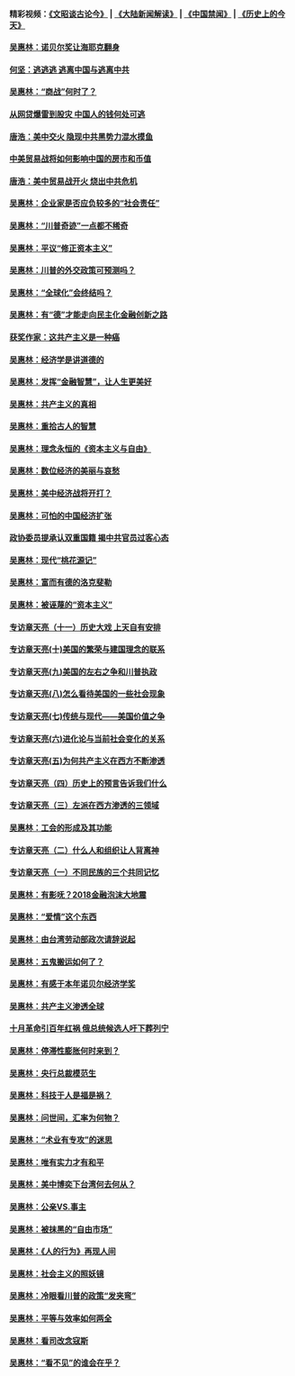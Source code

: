 #### 精彩视频：[《文昭谈古论今》](https://github.com/gfw-breaker/wenzhao/blob/master/README.md?t=01091231) | [《大陆新闻解读》](https://github.com/gfw-breaker/ntdtv-comedy/blob/master/README.md?t=01091231) | [《中国禁闻》](https://github.com/gfw-breaker/ntdtv-news/blob/master/README.md?t=01091231) | [《历史上的今天》](https://github.com/gfw-breaker/today-in-history/blob/master/README.md?t=01091231) 

#### [吴惠林：诺贝尔奖让海耶克翻身](../pages/nsc423/n10890049.md?t=01091231) 

#### [何坚：逃逃逃 逃离中国与逃离中共](../pages/nsc423/n10592891.md?t=01091231) 

#### [吴惠林：“商战”何时了？](../pages/nsc423/n10573558.md?t=01091231) 

#### [从网贷爆雷到股灾 中国人的钱何处可逃](../pages/nsc423/n10572800.md?t=01091231) 

#### [唐浩：美中交火 隐现中共黑势力混水摸鱼](../pages/nsc423/n10544040.md?t=01091231) 

#### [中美贸易战将如何影响中国的房市和币值](../pages/nsc423/n10543697.md?t=01091231) 

#### [唐浩：美中贸易战开火 烧出中共危机](../pages/nsc423/n10540126.md?t=01091231) 

#### [吴惠林：企业家是否应负较多的“社会责任”](../pages/nsc423/n10535022.md?t=01091231) 

#### [吴惠林：“川普奇迹”一点都不稀奇](../pages/nsc423/n10512808.md?t=01091231) 

#### [吴惠林：平议“修正资本主义”](../pages/nsc423/n10495724.md?t=01091231) 

#### [吴惠林：川普的外交政策可预测吗？](../pages/nsc423/n10462387.md?t=01091231) 

#### [吴惠林：“全球化”会终结吗？](../pages/nsc423/n10452838.md?t=01091231) 

#### [吴惠林：有“德”才能走向民主化金融创新之路](../pages/nsc423/n10432292.md?t=01091231) 

#### [获奖作家：这共产主义是一种癌](../pages/nsc423/n10431541.md?t=01091231) 

#### [吴惠林：经济学是讲道德的](../pages/nsc423/n10398014.md?t=01091231) 

#### [吴惠林：发挥“金融智慧”，让人生更美好](../pages/nsc423/n10375019.md?t=01091231) 

#### [吴惠林：共产主义的真相](../pages/nsc423/n10351394.md?t=01091231) 

#### [吴惠林：重拾古人的智慧](../pages/nsc423/n10337691.md?t=01091231) 

#### [吴惠林：理念永恒的《资本主义与自由》](../pages/nsc423/n10316274.md?t=01091231) 

#### [吴惠林：数位经济的美丽与哀愁](../pages/nsc423/n10292946.md?t=01091231) 

#### [吴惠林：美中经济战将开打？](../pages/nsc423/n10258825.md?t=01091231) 

#### [吴惠林：可怕的中国经济扩张](../pages/nsc423/n10219147.md?t=01091231) 

#### [政协委员提承认双重国籍 揭中共官员过客心态](../pages/nsc423/n10208809.md?t=01091231) 

#### [吴惠林：现代“桃花源记”](../pages/nsc423/n10185234.md?t=01091231) 

#### [吴惠林：富而有德的洛克斐勒](../pages/nsc423/n10142264.md?t=01091231) 

#### [吴惠林：被诬蔑的“资本主义”](../pages/nsc423/n10124816.md?t=01091231) 

#### [专访章天亮（十一）历史大戏 上天自有安排](../pages/nsc423/n10094905.md?t=01091231) 

#### [专访章天亮(十)美国的繁荣与建国理念的联系](../pages/nsc423/n10094899.md?t=01091231) 

#### [专访章天亮(九)美国的左右之争和川普执政](../pages/nsc423/n10094889.md?t=01091231) 

#### [专访章天亮(八)怎么看待美国的一些社会现象](../pages/nsc423/n10094857.md?t=01091231) 

#### [专访章天亮(七)传统与现代——美国价值之争](../pages/nsc423/n10093140.md?t=01091231) 

#### [专访章天亮(六)进化论与当前社会变化的关系](../pages/nsc423/n10092036.md?t=01091231) 

#### [专访章天亮(五)为何共产主义在西方不断渗透](../pages/nsc423/n10083620.md?t=01091231) 

#### [专访章天亮（四）历史上的预言告诉我们什么](../pages/nsc423/n10083606.md?t=01091231) 

#### [专访章天亮（三）左派在西方渗透的三领域](../pages/nsc423/n10081115.md?t=01091231) 

#### [吴惠林：工会的形成及其功能](../pages/nsc423/n10080633.md?t=01091231) 

#### [专访章天亮（二）什么人和组织让人背离神](../pages/nsc423/n10076637.md?t=01091231) 

#### [专访章天亮（一）不同民族的三个共同记忆](../pages/nsc423/n10074188.md?t=01091231) 

#### [吴惠林：有影呒？2018金融泡沫大地震](../pages/nsc423/n10040534.md?t=01091231) 

#### [吴惠林：“爱情”这个东西](../pages/nsc423/n10019423.md?t=01091231) 

#### [吴惠林：由台湾劳动部政次请辞说起](../pages/nsc423/n9979679.md?t=01091231) 

#### [吴惠林：五鬼搬运如何了？](../pages/nsc423/n9925338.md?t=01091231) 

#### [吴惠林：有感于本年诺贝尔经济学奖](../pages/nsc423/n9871883.md?t=01091231) 

#### [吴惠林：共产主义渗透全球](../pages/nsc423/n9812748.md?t=01091231) 

#### [十月革命引百年红祸 俄总统候选人吁下葬列宁](../pages/nsc423/n9810182.md?t=01091231) 

#### [吴惠林：停滞性膨胀何时来到？](../pages/nsc423/n9764136.md?t=01091231) 

#### [吴惠林：央行总裁模范生](../pages/nsc423/n9728134.md?t=01091231) 

#### [吴惠林：科技于人是福是祸？](../pages/nsc423/n9672982.md?t=01091231) 

#### [吴惠林：问世间，汇率为何物？](../pages/nsc423/n9621788.md?t=01091231) 

#### [吴惠林：“术业有专攻”的迷思](../pages/nsc423/n9580363.md?t=01091231) 

#### [吴惠林：唯有实力才有和平](../pages/nsc423/n9529599.md?t=01091231) 

#### [吴惠林：美中博奕下台湾何去何从？](../pages/nsc423/n9483598.md?t=01091231) 

#### [吴惠林：公亲VS.事主](../pages/nsc423/n9425637.md?t=01091231) 

#### [吴惠林：被抹黑的“自由市场”](../pages/nsc423/n9351545.md?t=01091231) 

#### [吴惠林：《人的行为》再现人间](../pages/nsc423/n9296339.md?t=01091231) 

#### [吴惠林：社会主义的照妖镜](../pages/nsc423/n9243460.md?t=01091231) 

#### [吴惠林：冷眼看川普的政策“发夹弯”](../pages/nsc423/n9120684.md?t=01091231) 

#### [吴惠林：平等与效率如何两全](../pages/nsc423/n9075430.md?t=01091231) 

#### [吴惠林：看司改念寇斯](../pages/nsc423/n9024915.md?t=01091231) 

#### [吴惠林：“看不见”的谁会在乎？](../pages/nsc423/n8977488.md?t=01091231) 

